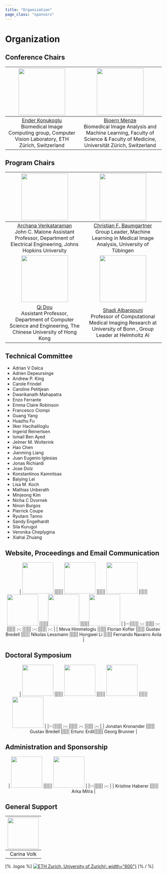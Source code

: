 ```yaml
---
title: "Organization"
page_class: "sponsors"
---
```


# Organization

## Conference Chairs
<!-- <p align="middle">
  <img src="/img1.png" width="100" />
  <img src="/img2.png" width="100" /> 
</p> -->

<!-- | ![Ender Konukoglu](images/ender_konukoglu.jpg) |  ![Bjoern Menze](images/bjoern_menze.jpg) |  -->
|<img src="images/ender_konukoglu.jpg" width="150"> | <img src="images/bjoern_menze.jpg" width="150">|
|:-:| :-: |
| [Ender Konukoglu](http://people.ee.ethz.ch/~kender/) <br> Biomedical Image Computing group, Computer Vision Laboratory, ETH Zürich, Switzerland | [Bjoern Menze](https://www.dqbm.uzh.ch/en/research/groups/menze.html) <br> Biomedical Image Analysis and Machine Learning, Faculty of Science & Faculty of Medicine, Universität Zürich, Switzerland |


<!-- * [Ender Konukoglu](http://people.ee.ethz.ch/~kender/), Biomedical Image Computing group, Computer Vision Laboratory, ETH Zürich, Switzerland   -->

<!-- * [Bjoern Menze](https://www.dqbm.uzh.ch/en/research/groups/menze.html), Biomedical Image Analysis and Machine Learning, Faculty of Science & Faculty of Medicine, Universität Zürich, Switzerland -->


## Program Chairs
| <img src="images/archana_venkataraman.png" width="150"> |  <img src="images/christian_baumgartner.jpg" width="150">  | 
|:-:| :-: |
| [Archana Venkataraman](https://engineering.jhu.edu/ece/faculty/archana-venkataraman/) <br> John C. Malone Assistant Professor, Department of Electrical Engineering, Johns Hopkins University | [Christian F. Baumgartner](https://baumgach.github.io) <br> Group Leader, Machine Learning in Medical Image Analysis, University of Tübingen | 
| <img src="images/qi_dou.png" width="150"> | <img src="images/shadi_albarqouni.jpg" width="150"> | 
|[Qi Dou](http://www.cse.cuhk.edu.hk/~qdou/) <br> Assistant Professor, Department of Computer Science and Engineering, The Chinese University of Hong Kong| [Shadi Albarqouni](https://albarqouni.github.io) <br> Professor of Computational Medical Imaging Research at University of Bonn , Group Leader at Helmholtz AI|
<!-- * [Archana Venkataraman](https://engineering.jhu.edu/ece/faculty/archana-venkataraman/), John C. Malone Assistant Professor, Department of Electrical Engineering, Johns Hopkins University -->
<!-- 
* [Christian F. Baumgartner](https://baumgach.github.io), Group leader, Machine Learning in Medical Image Analysis, University of Tübingen -->

<!-- * [Qi Dou](http://www.cse.cuhk.edu.hk/~qdou/), Assistant Professor, Department of Computer Science and Engineering, The Chinese University of Hong Kong -->

## Technical Committee

* Adrian V Dalca
* Adrien Depeursinge
* Andrew P. King
* Carole Frindel
* Caroline Petitjean
* Dwarikanath Mahapatra
* Enzo Ferrante
* Emma Claire Robinson
* Francesco Ciompi
* Guang Yang
* Huazhu Fu
* Ilker Hacihaliloglu
* Ingerid Reinertsen
* Ismail Ben Ayed
* Jelmer M. Wolterink
* Hao Chen
* Jianming Liang
* Juan Eugenio Iglesias
* Jonas Richiardi
* Jose Dolz
* Konstantinos Kamnitsas
* Baiying Lei
* Lisa M. Koch
* Mathias Unberath
* Minjeong Kim
* Nicha C Dvornek
* Ninon Burgos
* Pierrick Coupe
* Ryutaro Tanno
* Sandy Engelhardt
* Sila Kurugol
* Veronika Cheplygina
* Xiahai Zhuang

## Website, Proceedings and Email Communication
<center>

| <img src="images/meva_himmetoglu.jpeg" width="100"> ||||||  <img src="images/florian_kofler.png" width="100">  ||||||  <img src="images/gustav_bredell.jpg" width="100"> ||||||<img src="images/nikolas_lessmann.jpg" width="100"> ||||||<img src="images/hongwei_li.jpeg" width="100"> ||||||<img src="images/fernando_navarro_avila.jpg" width="100"> |
|:-:|||||| :-: |||||| :-: |||||| :-: |||||| :-: |||||| :-: |
| Meva Himmetoglu |||||| Florian Kofler |||||| Gustav Bredell |||||| Nikolas Lessmann |||||| Hongwei Li |||||| Fernando Navarro Avila |

</center>
<!-- * Florian Kofler
* Gustav Bredell
* Meva Himmetoglu
* Nikolas Lessmann (Radboud University Medical Center, The Netherlands) -->

## Doctoral Symposium

<center>

| <img src="images/jonatan_kronander.jpeg" width="100"> ||||||  <img src="images/gustav_bredell.jpg" width="100">  ||||||  <img src="images/ertunc_erdil.jpeg" width="100"> ||||||<img src="images/georg_brunner.jpeg" width="100"> |
|:-:|||||| :-: |||||| :-: |||||| :-: |
| Jonatan Kronander |||||| Gustav Bredell |||||| Ertunc Erdil|||||| Georg Brunner |

</center>
<!-- 
* Jonatan Kronander
* Gustav Bredell
* Ertunc Erdil
* Georg Brunner -->

## Administration and Sponsorship
<center>

| <img src="images/kristine_haberer.jpg" width="100">  |||||| <img src="images/arka_mitra.jpg" width="100"> |
|:-:|||||| :-: |
| Kristine Haberer |||||| Arka Mitra |

</center>

## General Support
<center>

| <img src="images/carina_volk.jpg" width="100">  |
|:-:|
| Carina Volk |
<!-- 
| <img src="images/kristine_haberer.jpg" width="100">  |
|:-:|
| Kristine Haberer | -->
</center>


[% .logos %]
[![ETH Zurich, University of Zurich](/images/eth_uzh_logo.jpg){: width="600"}](https://ethz.ch/en.html)
[% / %]